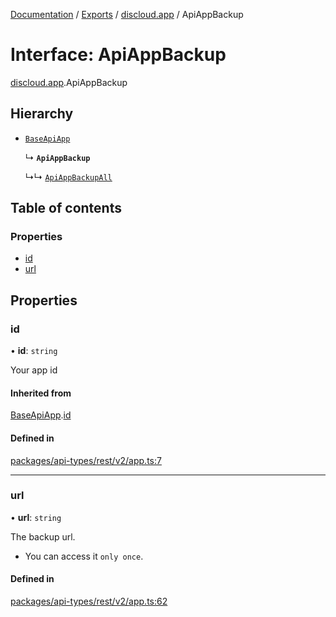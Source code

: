 [Documentation](../README.md) / [Exports](../modules.md) / [discloud.app](../modules/discloud_app.md) / ApiAppBackup

# Interface: ApiAppBackup

[discloud.app](../modules/discloud_app.md).ApiAppBackup

## Hierarchy

- [`BaseApiApp`](discloud_app.BaseApiApp.md)

  ↳ **`ApiAppBackup`**

  ↳↳ [`ApiAppBackupAll`](discloud_app.ApiAppBackupAll.md)

## Table of contents

### Properties

- [id](discloud_app.ApiAppBackup.md#id)
- [url](discloud_app.ApiAppBackup.md#url)

## Properties

### id

• **id**: `string`

Your app id

#### Inherited from

[BaseApiApp](discloud_app.BaseApiApp.md).[id](discloud_app.BaseApiApp.md#id)

#### Defined in

[packages/api-types/rest/v2/app.ts:7](https://github.com/discloud/discloud.app/blob/99d4db4/packages/api-types/rest/v2/app.ts#L7)

___

### url

• **url**: `string`

The backup url.
- You can access it `only once`.

#### Defined in

[packages/api-types/rest/v2/app.ts:62](https://github.com/discloud/discloud.app/blob/99d4db4/packages/api-types/rest/v2/app.ts#L62)
